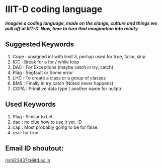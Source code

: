 # IIIT-D coding language

***Imagine a coding language, made on the slangs, culture and things
we pull off at IIIT-D. Now, time to turn that imagination into relaity***  



## Suggested Keywords

1. Cope : unsigned int with limit 3, perhap used for true, false, skip
2. ICC  : Break for a for / while loop
3. DAC  : For Exceptions (maybe catch in try, catch)
4. Plag : Segfault or Some error
5. LHC  : To create a class or a group of classes 
6. BMS  : Finally in try catch (Noted never happens)
7. CGPA : Primitive data type / another name for nullptr

## Used Keywords
1. Plag : Similar to Let.
2. dac : no clue how to use it yet. :D
3. cap : Most probably going to be for false.
4. real: for true.


## Email ID shoutout:
rishi23437@iiitd.ac.in
